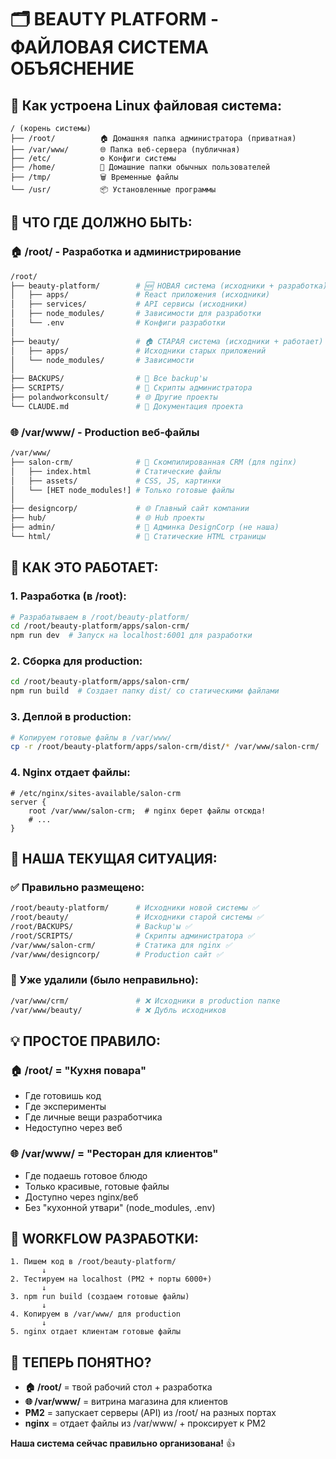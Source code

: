 # 🗂️ BEAUTY PLATFORM - ФАЙЛОВАЯ СИСТЕМА ОБЪЯСНЕНИЕ

## 📁 **Как устроена Linux файловая система:**

```
/ (корень системы)
├── /root/          🏠 Домашняя папка администратора (приватная)
├── /var/www/       🌐 Папка веб-сервера (публичная)
├── /etc/           ⚙️ Конфиги системы
├── /home/          👥 Домашние папки обычных пользователей
├── /tmp/           🗑️ Временные файлы
└── /usr/           📦 Установленные программы
```

## 🎯 **ЧТО ГДЕ ДОЛЖНО БЫТЬ:**

### 🏠 **/root/** - Разработка и администрирование
```bash
/root/
├── beauty-platform/        # 🆕 НОВАЯ система (исходники + разработка)
│   ├── apps/               # React приложения (исходники)
│   ├── services/           # API сервисы (исходники)  
│   ├── node_modules/       # Зависимости для разработки
│   └── .env                # Конфиги разработки
│
├── beauty/                 # 🏠 СТАРАЯ система (исходники + работает)
│   ├── apps/               # Исходники старых приложений
│   └── node_modules/       # Зависимости
│
├── BACKUPS/                # 💾 Все backup'ы
├── SCRIPTS/                # 🔧 Скрипты администратора
├── polandworkconsult/      # 🌐 Другие проекты
└── CLAUDE.md               # 📝 Документация проекта
```

### 🌐 **/var/www/** - Production веб-файлы  
```bash
/var/www/
├── salon-crm/              # 📱 Скомпилированная CRM (для nginx)
│   ├── index.html          # Статические файлы
│   ├── assets/             # CSS, JS, картинки
│   └── [НЕТ node_modules!] # Только готовые файлы
│
├── designcorp/             # 🌐 Главный сайт компании
├── hub/                    # 🌐 Hub проекты
├── admin/                  # 🎯 Админка DesignCorp (не наша)
└── html/                   # 📄 Статические HTML страницы
```

## 🔄 **КАК ЭТО РАБОТАЕТ:**

### **1. Разработка (в /root):**
```bash
# Разрабатываем в /root/beauty-platform/
cd /root/beauty-platform/apps/salon-crm/
npm run dev  # Запуск на localhost:6001 для разработки
```

### **2. Сборка для production:**
```bash
cd /root/beauty-platform/apps/salon-crm/
npm run build  # Создает папку dist/ со статическими файлами
```

### **3. Деплой в production:**
```bash
# Копируем готовые файлы в /var/www/
cp -r /root/beauty-platform/apps/salon-crm/dist/* /var/www/salon-crm/
```

### **4. Nginx отдает файлы:**
```nginx
# /etc/nginx/sites-available/salon-crm
server {
    root /var/www/salon-crm;  # nginx берет файлы отсюда!
    # ...
}
```

## 🎯 **НАША ТЕКУЩАЯ СИТУАЦИЯ:**

### **✅ Правильно размещено:**
```bash
/root/beauty-platform/      # Исходники новой системы ✅
/root/beauty/               # Исходники старой системы ✅
/root/BACKUPS/              # Backup'ы ✅
/root/SCRIPTS/              # Скрипты администратора ✅
/var/www/salon-crm/         # Статика для nginx ✅
/var/www/designcorp/        # Production сайт ✅
```

### **🧹 Уже удалили (было неправильно):**
```bash
/var/www/crm/               # ❌ Исходники в production папке
/var/www/beauty/            # ❌ Дубль исходников
```

## 💡 **ПРОСТОЕ ПРАВИЛО:**

### **🏠 /root/ = "Кухня повара"**
- Где готовишь код
- Где эксперименты
- Где личные вещи разработчика
- Недоступно через веб

### **🌐 /var/www/ = "Ресторан для клиентов"** 
- Где подаешь готовое блюдо
- Только красивые, готовые файлы
- Доступно через nginx/веб
- Без "кухонной утвари" (node_modules, .env)

## 🚀 **WORKFLOW РАЗРАБОТКИ:**

```mermaid
1. Пишем код в /root/beauty-platform/
       ↓
2. Тестируем на localhost (PM2 + порты 6000+)
       ↓  
3. npm run build (создаем готовые файлы)
       ↓
4. Копируем в /var/www/ для production
       ↓
5. nginx отдает клиентам готовые файлы
```

## 🎉 **ТЕПЕРЬ ПОНЯТНО?**

- **🏠 /root/** = твой рабочий стол + разработка
- **🌐 /var/www/** = витрина магазина для клиентов
- **PM2** = запускает серверы (API) из /root/ на разных портах  
- **nginx** = отдает файлы из /var/www/ + проксирует к PM2

**Наша система сейчас правильно организована!** 👍